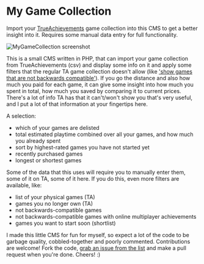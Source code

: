 # My Game Collection
Import your [TrueAchievements][1] game collection into this CMS to get a better insight into it. Requires some manual data entry for full functionality.

![MyGameCollection screenshot](https://i.imgur.com/V4DIDVy.png)

This is a small CMS written in PHP, that can import your game collection from TrueAchievements (csv) and display some info on it and apply some filters that the regular TA game collection doesn't allow (like ['show games that are not backwards compatible'][3]). If you go the distance and also how much you paid for each game, it can give some insight into how much you spent in total, how much you saved by comparing it to current prices. There's a lot of info TA has that it can't/won't show you that's very useful, and I put a lot of that information at your fingertips here.

A selection:
- which of your games are delisted
- total estimated playtime combined over all your games, and how much you already spent
- sort by highest-rated games you have not started yet
- recently purchased games
- longest or shortest games

Some of the data that this uses will require you to manually enter them, some of it on TA, some of it here. If you do this, even more filters are available, like:
- list of your physical games (TA)
- games you no longer own (TA)
- not backwards-compatible games
- not backwards-compatible games with online multiplayer achievements
- games you want to start soon (shortlist)

I made this little CMS for fun for myself, so expect a lot of the code to be garbage quality, cobbled-together and poorly commented. Contributions are welcome! Fork the code, [grab an issue from the list][2] and make a pull request when you're done. Cheers! :)

[1]: https://www.trueachievements.com/
[2]: https://github.com/mrbellek/mygamecollection/issues
[3]: https://www.trueachievements.com/forum/viewthread.aspx?tid=907135
